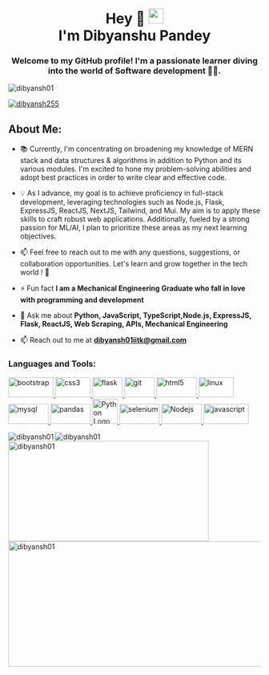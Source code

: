 

<!--
**dibyansh01/dibyansh01** is a ✨ _special_ ✨ repository because its `README.md` (this file) appears on your GitHub profile.

Here are some ideas to get you started:

- 🔭 I’m currently working on ...
- 🌱 I’m currently learning ...
- 👯 I’m looking to collaborate on ...
- 🤔 I’m looking for help with ...
- 💬 Ask me about ...
- 📫 How to reach me: ...
- 😄 Pronouns: ...
- ⚡ Fun fact: ...
-->
<h1 align="center">Hey 👋 <img src="https://raw.githubusercontent.com/MartinHeinz/MartinHeinz/master/wave.gif" width="30px">
<br/> I'm Dibyanshu Pandey</h1> 
<h3 align="center">Welcome to my GitHub profile! I'm a passionate learner diving into the world of Software development 👨‍💻.</h3>
<p align="left"> <img src="https://komarev.com/ghpvc/?username=dibyansh01&label=Profile%20views&color=0e75b6&style=flat" alt="dibyansh01" /> </p>

<p align="left"> <a href="https://twitter.com/dibyansh255" target="blank"><img src="https://img.shields.io/twitter/follow/dibyansh255?logo=twitter&style=for-the-badge" alt="dibyansh255" /></a> </p>


## **About Me:**
- 📚 Currently, I'm concentrating on broadening my knowledge of MERN stack and data structures & algorithms in addition to Python and its various modules. I'm excited to hone my problem-solving abilities and adopt best practices in order to write clear and effective code. 

- 💡 As I advance, my goal is to achieve proficiency in full-stack development, leveraging technologies such as Node.js, Flask, ExpressJS, ReactJS, NextJS, Tailwind, and Mui. My aim is to apply these skills to craft robust web applications. Additionally, fueled by a strong passion for ML/AI, I plan to prioritize these areas as my next learning objectives.

- 📫 Feel free to reach out to me with any questions, suggestions, or collaboration opportunities. Let's learn and grow together in the tech world ! 🚀
- ⚡ Fun fact **I am a Mechanical Engineering Graduate who fall in love with programming and development**
- 💬 Ask me about **Python, JavaScript, TypeScript,Node.js, ExpressJS, Flask, ReactJS, Web Scraping, APIs,  Mechanical Engineering**
- 📫 Reach out to me at **dibyansh01iitk@gmail.com** 

<h3 align="left">Languages and Tools:</h3>
<p align="left"> <a href="https://getbootstrap.com" target="_blank" rel="noreferrer"> <img src="https://img.shields.io/badge/Bootstrap-563D7C?style=for-the-badge&logo=bootstrap&logoColor=white" alt="bootstrap" width="90" height="40"/> </a> <a href="https://www.cprogramming.com/" target="_blank" rel="noreferrer"></a> <a href="https://www.w3schools.com/css/" target="_blank" rel="noreferrer"> <img src="https://img.shields.io/badge/CSS3-1572B6?style=for-the-badge&logo=css3&logoColor=white" alt="css3" width="70" height="40"/> </a> <a href="https://flask.palletsprojects.com/" target="_blank" rel="noreferrer"> <img src="https://www.vectorlogo.zone/logos/pocoo_flask/pocoo_flask-icon.svg" alt="flask" width="60" height="40"/> </a> <a href="https://git-scm.com/" target="_blank" rel="noreferrer"> <img src="https://www.vectorlogo.zone/logos/git-scm/git-scm-icon.svg" alt="git" width="60" height="40"/> </a> <a href="https://www.w3.org/html/" target="_blank" rel="noreferrer"> <img src="https://img.shields.io/badge/HTML5-E34F26?style=for-the-badge&logo=html5&logoColor=white" alt="html5" width="80" height="40"/> </a> <a href="https://www.linux.org/" target="_blank" rel="noreferrer"> <img src="https://img.shields.io/badge/Linux-FCC624?style=for-the-badge&logo=linux&logoColor=black" alt="linux" width="70" height="40"/> </a><a href="https://www.mysql.com/" target="_blank" rel="noreferrer"> <img src="https://img.shields.io/badge/MySQL-005C84?style=for-the-badge&logo=mysql&logoColor=white" alt="mysql" width="80" height="40"/> </a> <a href="https://pandas.pydata.org/" target="_blank" rel="noreferrer"> <img src="https://img.shields.io/badge/Pandas-2C2D72?style=for-the-badge&logo=pandas&logoColor=white" alt="pandas" width="80" height="40"/> </a> <a href="https://www.python.org" target="_blank" rel="noreferrer">  <img src="https://cdn.worldvectorlogo.com/logos/python-5.svg" alt="Python Logo" width="50" height="50"/> </a> <a href="https://pytorch.org/" target="_blank" rel="noreferrer"></a><a href="https://www.selenium.dev" target="_blank" rel="noreferrer"> <img src="https://img.shields.io/badge/Selenium-43B02A?style=for-the-badge&logo=Selenium&logoColor=white" alt="selenium" width="80" height="40"/> </a> <a href="https://nodejs.org/en" target="_blank" rel="noreferrer"> <img src="https://img.shields.io/badge/Node.js-339933?style=for-the-badge&logo=nodedotjs&logoColor=white" alt="Nodejs" width="80" height="40"/> </a> <a href="https://www.javascript.com/" target="_blank" rel="noreferrer"> <img src="https://img.shields.io/badge/JavaScript-323330?style=for-the-badge&logo=javascript&logoColor=F7DF1E" alt="javascript" width="90" height="40"/> </a></p>

<p><img align="left" src="https://github-readme-stats.vercel.app/api/top-langs?username=dibyansh01&show_icons=true&locale=en&layout=compact" alt="dibyansh01" /></p>

<p><img align="left" src="https://github-readme-stats.vercel.app/api?username=dibyansh01" alt="dibyansh01" /></p>



<!-- <p>&nbsp;<img align="right" src="https://github-readme-stats.vercel.app/api?username=dibyansh01&show_icons=true&locale=en" alt="dibyansh01" /></p> -->

<p><img align="left" src="https://github-readme-streak-stats.herokuapp.com/?user=dibyansh01&show_icons=true&locale=en&layout=compact" alt="dibyansh01"  width = "400" height = "200"/></p>
<p>&nbsp; <img align ="right" src = "https://github-profile-summary-cards.vercel.app/api/cards/profile-details?username=dibyansh01&show_icons=true&locale=en&layout=compact" alt="dibyansh01" width = "550" height = "250" /></p>





